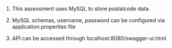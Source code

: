 1) This assessment uses MySQL to store postalcode data.

2) MySQL schemas, username, password can be configured via application.properties file

3) API can be accessed through localhost:8080/swagger-ui.html
